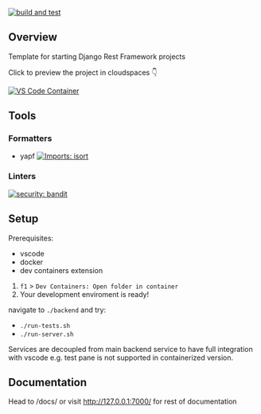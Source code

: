 [![build and test](https://github.com/konradzagozda/django-REST-starter/actions/workflows/test.yml/badge.svg)](https://github.com/konradzagozda/django-REST-starter/actions)

## Overview

Template for starting Django Rest Framework projects

Click to preview the project in cloudspaces 👇

[![VS Code Container](https://img.shields.io/static/v1?label=VS+Code&message=Container&logo=visualstudiocode&color=007ACC&logoColor=007ACC&labelColor=2C2C32)](https://open.vscode.dev/konradzagozda/django-REST-starter)

## Tools

### Formatters
- yapf
[![Imports: isort](https://img.shields.io/badge/%20imports-isort-%231674b1?style=flat&labelColor=ef8336)](https://pycqa.github.io/isort/)


### Linters

[![security: bandit](https://img.shields.io/badge/security-bandit-yellow.svg)](https://github.com/PyCQA/bandit)

## Setup

Prerequisites:
- vscode
- docker
- dev containers extension


1. `f1` > `Dev Containers: Open folder in container`
2. Your development enviroment is ready!

navigate to `./backend` and try:
- `./run-tests.sh`
- `./run-server.sh`

Services are decoupled from main backend service to have full integration with vscode e.g. test pane is not supported in containerized version.

## Documentation

Head to /docs/ or visit <http://127.0.0.1:7000/> for rest of documentation
